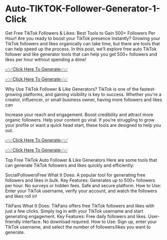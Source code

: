 # Auto-TIKTOK-Follower-Generator-1-Click
Get Free TikTok Followers & Likes: Best Tools to Gain 500+ Followers Per Hour!
Are you ready to boost your TikTok presence instantly? Growing your TikTok followers and likes organically can take time, but there are tools that can help speed up the process. In this post, we’ll explore free auto TikTok follower and like generator tools that can help you get 500+ followers and likes per hour without spending a dime!

[✅​✅Click Here To Generate✅​✅](https://shorturl.at/yUw1i)

[✅​✅Click Here To Generate✅​✅](https://shorturl.at/yUw1i)

Why Use TikTok Follower & Like Generators? TikTok is one of the fastest-growing platforms, and gaining visibility is key to success. Whether you're a creator, influencer, or small business owner, having more followers and likes can

Increase your reach and engagement. Boost credibility and attract more organic followers. Help your content go viral. If you're struggling to grow your profile or want a quick head start, these tools are designed to help you out.

[✅​✅Click Here To Generate✅​✅](https://shorturl.at/yUw1i)

[✅​✅Click Here To Generate✅​✅](https://shorturl.at/yUw1i)

Top Free TikTok Auto Follower & Like Generators Here are some tools that can generate TikTok followers and likes quickly and efficiently:

SocialFollowersFree What It Does: A popular tool for generating free followers and likes in bulk. Key Features: Generates up to 500+ followers per hour. No surveys or hidden fees. Safe and secure platform. How to Use: Enter your TikTok username, verify your account, and watch the followers and likes roll in!

TikFans What It Does: TikFans offers free TikTok followers and likes with just a few clicks. Simply log in with your TikTok username and start generating engagement. Key Features: Free daily followers and likes. User-friendly interface. No download required. How to Use: Sign up, enter your TikTok username, and select the number of followers/likes you want to generate.
